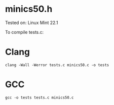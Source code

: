 # minics50.h

Tested on: Linux Mint 22.1

To compile tests.c:

# Clang

```
clang -Wall -Werror tests.c minics50.c -o tests
```

# GCC

```
gcc -o tests tests.c minics50.c
```

